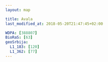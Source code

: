 ```yaml
---
layout: map

title: Avala
last_modified_at: 2018-05-20T21:47:45+02:00

WDPA: [388807]
BioRaS: [63]
geoSrbija:
  L1_183: [120]
  L1_362: [77]
---
```

